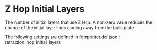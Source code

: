 # Z Hop Initial Layers

The number of initial layers that use Z Hop. A non-zero value reduces the chance of the initial layer lines coming away from the build plate.

The following settings are defined in [fdmprinter.def.json](https://github.com/smartavionics/Cura/blob/mb-master/resources/definitions/fdmprinter.def.json) : retraction_hop_initial_layers

